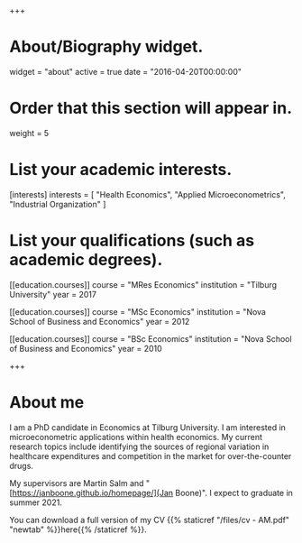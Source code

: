 +++
# About/Biography widget.
widget = "about"
active = true
date = "2016-04-20T00:00:00"

# Order that this section will appear in.
weight = 5

# List your academic interests.
[interests]
  interests = [
    "Health Economics",
    "Applied Microeconometrics",
    "Industrial Organization"
  ]

# List your qualifications (such as academic degrees).
[[education.courses]]
  course = "MRes Economics"
  institution = "Tilburg University"
  year = 2017

[[education.courses]]
  course = "MSc Economics"
  institution = "Nova School of Business and Economics"
  year = 2012

[[education.courses]]
  course = "BSc Economics"
  institution = "Nova School of Business and Economics"
  year = 2010
 
+++

# About me

I am a PhD candidate in Economics at Tilburg University. I am interested in microeconometric applications within health economics. My current research topics include identifying the sources of regional variation in healthcare expenditures and competition in the market for over-the-counter drugs.

My supervisors are Martin Salm and "[https://janboone.github.io/homepage/](Jan Boone)". I expect to graduate in summer 2021.

You can download a full version of my CV {{% staticref "/files/cv - AM.pdf" "newtab" %}}here{{% /staticref %}}.
